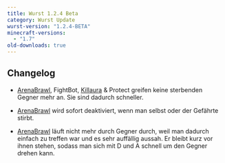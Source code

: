 ```yaml
---
title: Wurst 1.2.4 Beta
category: Wurst Update
wurst-version: "1.2.4-BETA"
minecraft-versions:
  - "1.7"
old-downloads: true
---
```

## Changelog

- [ArenaBrawl](https://wiki.wurstclient.net/arenabrawl), FightBot, [Killaura](https://wiki.wurstclient.net/killaura) & Protect greifen keine sterbenden Gegner mehr an. Sie sind dadurch schneller.

- [ArenaBrawl](https://wiki.wurstclient.net/arenabrawl) wird sofort deaktiviert, wenn man selbst oder der Gefährte stirbt.

- [ArenaBrawl](https://wiki.wurstclient.net/arenabrawl) läuft nicht mehr durch Gegner durch, weil man dadurch einfach zu treffen war und es sehr auffällig aussah. Er bleibt kurz vor ihnen stehen, sodass man sich mit D und A schnell um den Gegner drehen kann.
